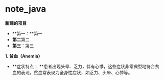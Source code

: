 # note_java

**新建的项目**
- **第一：**第一
- **第二**第二
- **第三**：第三
  
**1. 贫血（Anemia）**
- **症状特点： **患者出现头晕、乏力，伴有心悸，这些症状非常典型地符合贫血的表现。贫血常表现为全身性症状，如乏力、头晕、心悸等。
